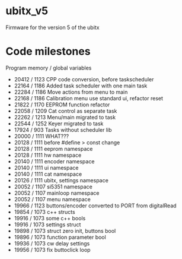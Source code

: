 # ubitx_v5
Firmware for the version 5 of the ubitx

# Code milestones
Program memory / global variables
  * 20412 / 1123 CPP code conversion, before taskscheduler
  * 22164 / 1186 Added task scheduler with one main task
  * 22284 / 1186 Move actions from menu to main
  * 22168 / 1186 Calibration menu use standard ui, refactor reset
  * 21822 / 1170 EEPROM function refactor
  * 22058 / 1209 Cat control as separate task
  * 22262 / 1213 Menu/main migrated to task
  * 22544 / 1252 Keyer migrated to task
  * 17924 /  903 Tasks without scheduler lib
  * 20000 / 1111 WHAT???
  * 20128 / 1111 before #define > const change
  * 20128 / 1111 eeprom namespace
  * 20128 / 1111 hw namespace
  * 20140 / 1111 encoder namespace
  * 20140 / 1111 ui namespace
  * 20140 / 1111 cat namespace
  * 20126 / 1111 ubitx, settings namespace
  * 20052 / 1107 si5351 namespace
  * 20052 / 1107 mainloop namespace
  * 20052 / 1107 menu namespace
  * 19966 / 1123 buttons/encoder converted to PORT from digitalRead
  * 19854 / 1073 c++ structs
  * 19916 / 1073 some c++ bools
  * 19916 / 1073 settings struct
  * 19898 / 1073 struct zero init, buttons bool
  * 19896 / 1073 function parameter bool
  * 19936 / 1073 cw delay settings
  * 19956 / 1073 fix buttoclick loop

